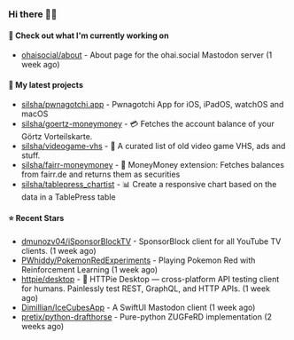 ### Hi there 🦊👋

#### 👷 Check out what I'm currently working on

- [ohaisocial/about](https://github.com/ohaisocial/about) - About page for the ohai.social Mastodon server (1 week ago)

#### 🌱 My latest projects

- [silsha/pwnagotchi.app](https://github.com/silsha/pwnagotchi.app) - Pwnagotchi App for iOS, iPadOS, watchOS and macOS
- [silsha/goertz-moneymoney](https://github.com/silsha/goertz-moneymoney) - 💳 Fetches the account balance of your Görtz Vorteilskarte.
- [silsha/videogame-vhs](https://github.com/silsha/videogame-vhs) - 👾 A curated list of old video game VHS, ads and stuff.
- [silsha/fairr-moneymoney](https://github.com/silsha/fairr-moneymoney) - 💸 MoneyMoney extension: Fetches balances from fairr.de and returns them as securities
- [silsha/tablepress_chartist](https://github.com/silsha/tablepress_chartist) - 📊 Create a responsive chart based on the data in a TablePress table

#### ⭐ Recent Stars

- [dmunozv04/iSponsorBlockTV](https://github.com/dmunozv04/iSponsorBlockTV) - SponsorBlock client for all YouTube TV clients. (1 week ago)
- [PWhiddy/PokemonRedExperiments](https://github.com/PWhiddy/PokemonRedExperiments) - Playing Pokemon Red with Reinforcement Learning (1 week ago)
- [httpie/desktop](https://github.com/httpie/desktop) - 🚀 HTTPie Desktop — cross-platform API testing client for humans. Painlessly test REST, GraphQL, and HTTP APIs. (1 week ago)
- [Dimillian/IceCubesApp](https://github.com/Dimillian/IceCubesApp) - A SwiftUI Mastodon client (1 week ago)
- [pretix/python-drafthorse](https://github.com/pretix/python-drafthorse) - Pure-python ZUGFeRD implementation (2 weeks ago)
